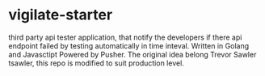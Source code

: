 # vigilate-starter
third party api tester application, that notify the developers if there api endpoint failed by testing automatically in time 
inteval. Written in Golang and Javasctipt Powered by Pusher. The original idea belong Trevor Sawler tsawler, this repo is modified to suit production level.
